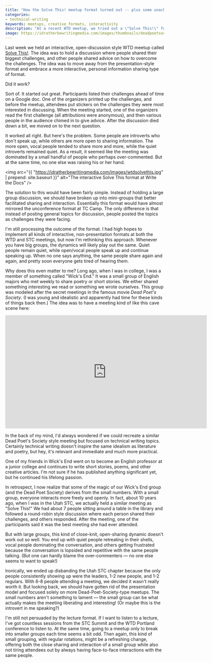 ```yaml
---
title: "How the Solve This! meetup format turned out -- plus some unachieved parallels with the Dead Poet Society"
categories:
- technical-writing
keywords: meetups, creative formats, interactivity
description: "At a recent WTD meetup, we tried out a \"Solve This!\" format, which focused on open discussion around challenges people were facing. It worked all right. But with large groups, discussions tend to become dominated by vocal participants while shy participants retreat into their shells. I wanted to recreate a similar dynamic as a Dead Poet's Society type meetup, but now I realize that large groups make this dynamic nearly impossible. One alternative might be to regularly break up into smaller groups."
image: https://idratherbewritingmedia.com/images/thumbnails/deadpoetsocietythumb.png
---
```


Last week we held an interactive, open-discussion style WTD meetup called [Solve This!](https://idratherbewriting.com/2016/06/22/solve-this-write-the-docs-meetup/). The idea was to hold a discussion where people shared their biggest challenges, and other people shared advice on how to overcome the challenges. The idea was to move away from the presentation-style format and embrace a more interactive, personal information sharing type of format.

Did it work?

Sort of. It started out great. Participants listed their challenges ahead of time on a Google doc. One of the organizers printed up the challenges, and before the meetup, attendees put stickers on the challenges they were most interested in discussing. When the meeting started, one of the organizers read the first challenge (all attributions were anonymous), and then various people in the audience chimed in to give advice. After the discussion died down a bit, we moved on to the next question.

It worked all right. But here's the problem. Some people are introverts who don't speak up, while others are more open to sharing information. The more open, vocal people tended to share more and more, while the quiet introverts remained quiet. As a result, it seemed like the meeting was dominated by a small handful of people who perhaps over-commented. But at the same time, no one else was raising his or her hand.

<img src="{{ "https://idratherbewritingmedia.com/images/wtdsolvethis.jpg" | prepend: site.baseurl }}" alt="The interactive Solve This format at Write the Docs" />

The solution to this would have been fairly simple. Instead of holding a large group discussion, we should have broken up into mini-groups that better facilitated sharing and interaction. Essentially this format would have almost mirrored the unconference format at TC Camp. The only difference is that instead of posting general topics for discussion, people posted the topics as challenges they were facing.

I'm still processing the outcome of the format. I had high hopes to implement all kinds of interactive, non-presentation formats at both the WTD and STC meetings, but now I'm rethinking this approach. Whenever you have big groups, the dynamics will likely play out the same. Quiet people remain quiet, while open/vocal people speak up and continue speaking up. When no one says anything, the same people share again and again, and pretty soon everyone gets tired of hearing them.

Why does this even matter to me? Long ago, when I was in college, I was a member of something called "Wick's End." It was a small group of English majors who met weekly to share poetry or short stories. We either shared something interesting we read or something we wrote ourselves. This group was modeled after the secret meetings in the famous movie *Dead Poet's Society*. (I was young and idealistic and apparently had time for these kinds of things back then.) The idea was to have a meeting kind of like this cave scene here:

<iframe width="640" height="360" src="https://www.youtube.com/embed/28VgqS7Vk2I" frameborder="0" allowfullscreen></iframe>

In the back of my mind, I'd always wondered if we could recreate a similar Dead Poet's Society style meeting but focused on technical writing topics. Certainly technical writing doesn't inspire the same idealism as literature and poetry, but hey, it's relevant and immediate and much more practical.

One of my friends in Wick's End went on to become an English professor at a junior college and continues to write short stories, poems, and other creative articles. I'm not sure if he has published anything significant yet, but he continued his lifelong passion.

In retrospect, I now realize that some of the magic of our Wick's End group (and the Dead Poet Society) derives from the small numbers. With a small group, everyone interacts more freely and openly. In fact, about 10 years ago, when I was in the Utah STC, we actually held a similar meeting as "Solve This!" We had about 7 people sitting around a table in the library and followed a round-robin style discussion where each person shared their challenges, and others responded. After the meeting, one of the participants said it was the best meeting she had ever attended.

But with large groups, this kind of close-knit, open-sharing dynamic doesn't work out so well. You end up with quiet people retreating in their shells, vocal people dominating the conversation, and others getting frustrated because the conversation is lopsided and repetitive with the same people talking. (But one can hardly blame the over-commenters &mdash; no one else seems to want to speak!)

Ironically, we ended up disbanding the Utah STC chapter because the only people consistently showing up were the leaders, 1-2 new people, and 1-2 regulars. With 6-8 people attending a meeting, we decided it wasn't really worth it. But looking back, we should have gotten rid of the presentation model and focused solely on more Dead-Poet-Society-type meetups. The small numbers aren't something to lament &mdash; the small group can be what actually makes the meeting liberating and interesting! (Or maybe this is the introvert in me speaking?)

I'm still not persuaded by the lecture format. If I want to listen to a lecture, I've got countless sessions from the STC Summit and the WTD Portland conference to listen to. At the same time, going to a meetup only to break into smaller groups each time seems a bit odd. Then again, this kind of small grouping, with regular rotations, might be a refreshing change, offering both the close sharing and interaction of a small group while also not tiring attendees out by always having face-to-face interactions with the same people.

